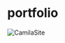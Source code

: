 # portfolio
 ![CamilaSite](https://user-images.githubusercontent.com/116043762/197897116-195816bc-2170-47bb-9bf8-2b0347487bb4.gif)
